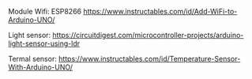 Module Wifi: ESP8266
https://www.instructables.com/id/Add-WiFi-to-Arduino-UNO/

Light sensor: https://circuitdigest.com/microcontroller-projects/arduino-light-sensor-using-ldr

Termal sensor: https://www.instructables.com/id/Temperature-Sensor-With-Arduino-UNO/
